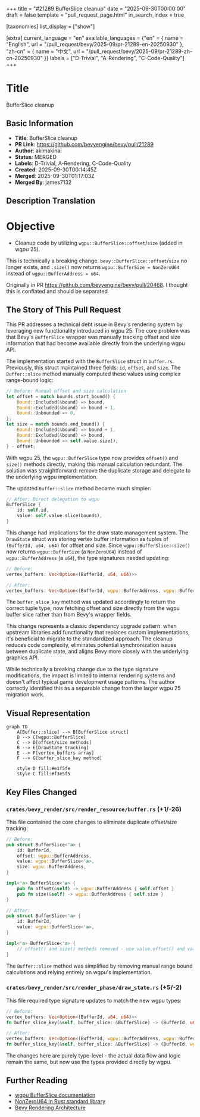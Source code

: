 +++
title = "#21289 BufferSlice cleanup"
date = "2025-09-30T00:00:00"
draft = false
template = "pull_request_page.html"
in_search_index = true

[taxonomies]
list_display = ["show"]

[extra]
current_language = "en"
available_languages = {"en" = { name = "English", url = "/pull_request/bevy/2025-09/pr-21289-en-20250930" }, "zh-cn" = { name = "中文", url = "/pull_request/bevy/2025-09/pr-21289-zh-cn-20250930" }}
labels = ["D-Trivial", "A-Rendering", "C-Code-Quality"]
+++

# Title
BufferSlice cleanup

## Basic Information
- **Title**: BufferSlice cleanup
- **PR Link**: https://github.com/bevyengine/bevy/pull/21289
- **Author**: akimakinai
- **Status**: MERGED
- **Labels**: D-Trivial, A-Rendering, C-Code-Quality
- **Created**: 2025-09-30T00:14:45Z
- **Merged**: 2025-09-30T01:17:03Z
- **Merged By**: james7132

## Description Translation
# Objective

- Cleanup code by utilizing `wgpu::BufferSlice::offset`/`size` (added in wgpu 25).

This is technically a breaking change. `bevy::BufferSlice::offset`/`size` no longer exists, and `.size()` now returns `wgpu::BufferSize = NonZeroU64` instead of `wgpu::BufferAddress = u64`.

Originally in PR https://github.com/bevyengine/bevy/pull/20468. I thought this is conflated and should be separated

## The Story of This Pull Request

This PR addresses a technical debt issue in Bevy's rendering system by leveraging new functionality introduced in wgpu 25. The core problem was that Bevy's `BufferSlice` wrapper was manually tracking offset and size information that had become available directly from the underlying wgpu API.

The implementation started with the `BufferSlice` struct in `buffer.rs`. Previously, this struct maintained three fields: `id`, `offset`, and `size`. The `Buffer::slice` method manually computed these values using complex range-bound logic:

```rust
// Before: Manual offset and size calculation
let offset = match bounds.start_bound() {
    Bound::Included(&bound) => bound,
    Bound::Excluded(&bound) => bound + 1,
    Bound::Unbounded => 0,
};
let size = match bounds.end_bound() {
    Bound::Included(&bound) => bound + 1,
    Bound::Excluded(&bound) => bound,
    Bound::Unbounded => self.value.size(),
} - offset;
```

With wgpu 25, the `wgpu::BufferSlice` type now provides `offset()` and `size()` methods directly, making this manual calculation redundant. The solution was straightforward: remove the duplicate storage and delegate to the underlying wgpu implementation.

The updated `Buffer::slice` method became much simpler:

```rust
// After: Direct delegation to wgpu
BufferSlice {
    id: self.id,
    value: self.value.slice(bounds),
}
```

This change had implications for the draw state management system. The `DrawState` struct was storing vertex buffer information as tuples of `(BufferId, u64, u64)` for offset and size. Since `wgpu::BufferSlice::size()` now returns `wgpu::BufferSize` (a `NonZeroU64`) instead of `wgpu::BufferAddress` (a `u64`), the type signatures needed updating:

```rust
// Before:
vertex_buffers: Vec<Option<(BufferId, u64, u64)>>

// After:  
vertex_buffers: Vec<Option<(BufferId, wgpu::BufferAddress, wgpu::BufferSize)>>
```

The `buffer_slice_key` method was updated accordingly to return the correct tuple type, now fetching offset and size directly from the wgpu buffer slice rather than from Bevy's wrapper fields.

This change represents a classic dependency upgrade pattern: when upstream libraries add functionality that replaces custom implementations, it's beneficial to migrate to the standardized approach. The cleanup reduces code complexity, eliminates potential synchronization issues between duplicate state, and aligns Bevy more closely with the underlying graphics API.

While technically a breaking change due to the type signature modifications, the impact is limited to internal rendering systems and doesn't affect typical game development usage patterns. The author correctly identified this as a separable change from the larger wgpu 25 migration work.

## Visual Representation

```mermaid
graph TD
    A[Buffer::slice] --> B[BufferSlice struct]
    B --> C[wgpu::BufferSlice]
    C --> D[offset/size methods]
    B --> E[DrawState tracking]
    E --> F[vertex_buffers array]
    F --> G[buffer_slice_key method]
    
    style D fill:#e1f5fe
    style C fill:#f3e5f5
```

## Key Files Changed

### `crates/bevy_render/src/render_resource/buffer.rs` (+1/-26)

This file contained the core changes to eliminate duplicate offset/size tracking:

```rust
// Before:
pub struct BufferSlice<'a> {
    id: BufferId,
    offset: wgpu::BufferAddress,
    value: wgpu::BufferSlice<'a>,
    size: wgpu::BufferAddress,
}

impl<'a> BufferSlice<'a> {
    pub fn offset(&self) -> wgpu::BufferAddress { self.offset }
    pub fn size(&self) -> wgpu::BufferAddress { self.size }
}

// After:
pub struct BufferSlice<'a> {
    id: BufferId,
    value: wgpu::BufferSlice<'a>,
}

impl<'a> BufferSlice<'a> {
    // offset() and size() methods removed - use value.offset() and value.size()
}
```

The `Buffer::slice` method was simplified by removing manual range bound calculations and relying entirely on wgpu's implementation.

### `crates/bevy_render/src/render_phase/draw_state.rs` (+5/-2)

This file required type signature updates to match the new wgpu types:

```rust
// Before:
vertex_buffers: Vec<Option<(BufferId, u64, u64)>>
fn buffer_slice_key(&self, buffer_slice: &BufferSlice) -> (BufferId, u64, u64)

// After:
vertex_buffers: Vec<Option<(BufferId, wgpu::BufferAddress, wgpu::BufferSize)>>
fn buffer_slice_key(&self, buffer_slice: &BufferSlice) -> (BufferId, wgpu::BufferAddress, wgpu::BufferSize)
```

The changes here are purely type-level - the actual data flow and logic remain the same, but now use the types provided directly by wgpu.

## Further Reading

- [wgpu BufferSlice documentation](https://docs.rs/wgpu/latest/wgpu/struct.BufferSlice.html)
- [NonZeroU64 in Rust standard library](https://doc.rust-lang.org/std/num/struct.NonZeroU64.html)
- [Bevy Rendering Architecture](https://bevyengine.org/learn/quick-start/rendering/)